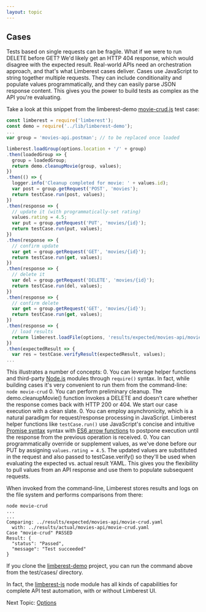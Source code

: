 ```yaml
---
layout: topic
---
```

## Cases
Tests based on single requests can be fragile.  What if we were to run DELETE before GET?  We'd likely get an HTTP 404 response,
which would disagree with the expected result.  Real-world APIs need an orchestration approach, and that's what Limberest cases deliver.
Cases use JavaScript to string together multiple requests.  They can include conditionality and populate values programmatically, and they
can easily parse JSON response content.  This gives you the power to build tests as complex as the API you're evaluating.

Take a look at this snippet from the limberest-demo [movie-crud.js](https://github.com/limberest/limberest-demo/blob/master/test/cases/movie-crud.js)
test case:
```javascript
const limberest = require('limberest');
const demo = require('../lib/limberest-demo');
...
var group = 'movies-api.postman'; // to be replaced once loaded

limberest.loadGroup(options.location + '/' + group)
.then(loadedGroup => {
  group = loadedGroup;
  return demo.cleanupMovie(group, values);
})
.then(() => {
  logger.info('Cleanup completed for movie: ' + values.id);
  var post = group.getRequest('POST', 'movies');
  return testCase.run(post, values);
})
.then(response => {
  // update it (with programmatically-set rating)
  values.rating = 4.5;
  var put = group.getRequest('PUT', 'movies/{id}');
  return testCase.run(put, values);
})
.then(response => {
  // confirm update
  var get = group.getRequest('GET', 'movies/{id}');
  return testCase.run(get, values);
})
.then(response => {
  // delete it
  var del = group.getRequest('DELETE', 'movies/{id}');
  return testCase.run(del, values);
})
.then(response => {
  // confirm delete
  var get = group.getRequest('GET', 'movies/{id}');
  return testCase.run(get, values);
})
.then(response => {
  // load results
  return limberest.loadFile(options, 'results/expected/movies-api/movie-crud.yaml');
})
.then(expectedResult => {
  var res = testCase.verifyResult(expectedResult, values);
...
```
This illustrates a number of concepts:
  0. You can leverage helper functions and third-party [Node.js](https://nodejs.org/en/) modules through `require()` syntax.
     In fact, while building cases it's very convenient to run them from the command-line:
     ```
     node movie-crud
     ```
  0. You can perform preliminary cleanup.  The demo.cleanupMovie() function invokes a DELETE and doesn't care whether
     the response comes back with HTTP 200 or 404.  We start our case execution with a clean slate.
  0. You can employ asynchronicity, which is a natural paradigm for request/response processing in JavaScript.
     Limberest helper functions like `testCase.run()` use JavaScript's concise and intuitive
     [Promise syntax](https://developer.mozilla.org/en-US/docs/Web/JavaScript/Guide/Using_promises) syntax
     with [ES6 arrow functions](https://developer.mozilla.org/en-US/docs/Web/JavaScript/Reference/Functions/Arrow_functions)
     to postpone execution until the response from the previous operation is received.
  0. You can programmatically override or supplement values, as we've done before our PUT by assigning `values.rating = 4.5`.
     The updated values are substituted in the request and also passed to testCase.verify() so they'll be used
     when evaluating the expected vs. actual result YAML.  This gives you the flexibility to pull values from
     an API response and use them to populate subsequent requests.
     
When invoked from the command-line, Limberest stores results and logs on the file system and performs comparisons from there:
```
node movie-crud
...
...
Comparing: ../results/expected/movies-api/movie-crud.yaml
  with: ../results/actual/movies-api/movie-crud.yaml
Case "movie-crud" PASSED
Result: {
  "status": "Passed",
  "message": "Test succeeded"
}
```
If you clone the [limberest-demo](https://github.com/limberest/limberest-demo) project, you can run the command 
above from the test/cases/ directory.

In fact, the [limberest-js](https://www.npmjs.com/package/limberest) node module has all kinds of capabilities for
complete API test automation, with or without Limberest UI.

Next Topic: [Options](options)
